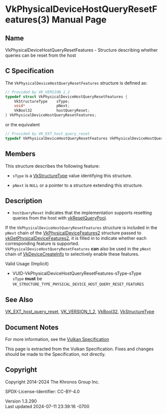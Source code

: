# VkPhysicalDeviceHostQueryResetFeatures(3) Manual Page

## Name

VkPhysicalDeviceHostQueryResetFeatures - Structure describing whether
queries can be reset from the host



## <a href="#_c_specification" class="anchor"></a>C Specification

The `VkPhysicalDeviceHostQueryResetFeatures` structure is defined as:

``` c
// Provided by VK_VERSION_1_2
typedef struct VkPhysicalDeviceHostQueryResetFeatures {
    VkStructureType    sType;
    void*              pNext;
    VkBool32           hostQueryReset;
} VkPhysicalDeviceHostQueryResetFeatures;
```

or the equivalent

``` c
// Provided by VK_EXT_host_query_reset
typedef VkPhysicalDeviceHostQueryResetFeatures VkPhysicalDeviceHostQueryResetFeaturesEXT;
```

## <a href="#_members" class="anchor"></a>Members

This structure describes the following feature:

- `sType` is a [VkStructureType](https://registry.khronos.org/vulkan/specs/1.3-extensions/man/html/VkStructureType.html) value identifying
  this structure.

- `pNext` is `NULL` or a pointer to a structure extending this
  structure.

## <a href="#_description" class="anchor"></a>Description

- <span id="extension-features-hostQueryReset"></span> `hostQueryReset`
  indicates that the implementation supports resetting queries from the
  host with [vkResetQueryPool](https://registry.khronos.org/vulkan/specs/1.3-extensions/man/html/vkResetQueryPool.html).

If the `VkPhysicalDeviceHostQueryResetFeatures` structure is included in
the `pNext` chain of the
[VkPhysicalDeviceFeatures2](https://registry.khronos.org/vulkan/specs/1.3-extensions/man/html/VkPhysicalDeviceFeatures2.html) structure
passed to
[vkGetPhysicalDeviceFeatures2](https://registry.khronos.org/vulkan/specs/1.3-extensions/man/html/vkGetPhysicalDeviceFeatures2.html), it is
filled in to indicate whether each corresponding feature is supported.
`VkPhysicalDeviceHostQueryResetFeatures` **can** also be used in the
`pNext` chain of [VkDeviceCreateInfo](https://registry.khronos.org/vulkan/specs/1.3-extensions/man/html/VkDeviceCreateInfo.html) to
selectively enable these features.

Valid Usage (Implicit)

- <a href="#VUID-VkPhysicalDeviceHostQueryResetFeatures-sType-sType"
  id="VUID-VkPhysicalDeviceHostQueryResetFeatures-sType-sType"></a>
  VUID-VkPhysicalDeviceHostQueryResetFeatures-sType-sType  
  `sType` **must** be
  `VK_STRUCTURE_TYPE_PHYSICAL_DEVICE_HOST_QUERY_RESET_FEATURES`

## <a href="#_see_also" class="anchor"></a>See Also

[VK_EXT_host_query_reset](https://registry.khronos.org/vulkan/specs/1.3-extensions/man/html/VK_EXT_host_query_reset.html),
[VK_VERSION_1_2](https://registry.khronos.org/vulkan/specs/1.3-extensions/man/html/VK_VERSION_1_2.html), [VkBool32](https://registry.khronos.org/vulkan/specs/1.3-extensions/man/html/VkBool32.html),
[VkStructureType](https://registry.khronos.org/vulkan/specs/1.3-extensions/man/html/VkStructureType.html)

## <a href="#_document_notes" class="anchor"></a>Document Notes

For more information, see the <a
href="https://registry.khronos.org/vulkan/specs/1.3-extensions/html/vkspec.html#VkPhysicalDeviceHostQueryResetFeatures"
target="_blank" rel="noopener">Vulkan Specification</a>

This page is extracted from the Vulkan Specification. Fixes and changes
should be made to the Specification, not directly.

## <a href="#_copyright" class="anchor"></a>Copyright

Copyright 2014-2024 The Khronos Group Inc.

SPDX-License-Identifier: CC-BY-4.0

Version 1.3.290  
Last updated 2024-07-11 23:39:16 -0700
